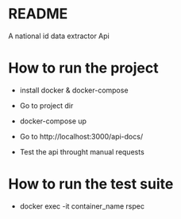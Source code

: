 # README

A national id data extractor Api

# How to run the project

* install docker & docker-compose

* Go to project dir

* docker-compose up

* Go to http://localhost:3000/api-docs/

* Test the api throught manual requests

# How to run the test suite

* docker exec -it container_name rspec
